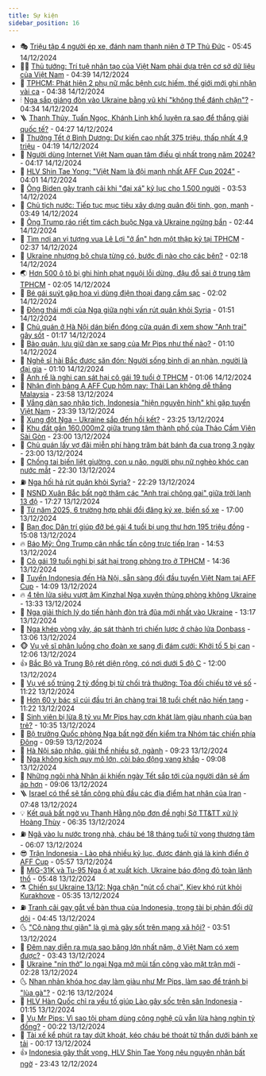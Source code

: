 ```yaml
---
title: Sự kiện
sidebar_position: 16
---
```


<!-- dantri-su-kien:START -->
- 🎭 [Triệu tập 4 người ép xe, đánh nam thanh niên ở TP Thủ Đức](https://dantri.com.vn/phap-luat/trieu-tap-4-nguoi-ep-xe-danh-nam-thanh-nien-o-tp-thu-duc-20241214122040262.htm) - 05:45 14/12/2024
- 👨‍🏫 [Thủ tướng: Trí tuệ nhân tạo của Việt Nam phải dựa trên cơ sở dữ liệu của Việt Nam](https://dantri.com.vn/kinh-doanh/thu-tuong-tri-tue-nhan-tao-cua-viet-nam-phai-dua-tren-co-so-du-lieu-cua-viet-nam-20241214112007193.htm) - 04:39 14/12/2024
- 🌮 [TPHCM: Phát hiện 2 phụ nữ mắc bệnh cực hiếm, thế giới mới ghi nhận vài ca](https://dantri.com.vn/suc-khoe/tphcm-phat-hien-2-phu-nu-mac-benh-cuc-hiem-the-gioi-moi-ghi-nhan-vai-ca-20241214111836336.htm) - 04:38 14/12/2024
- 🕯 [Nga sắp giáng đòn vào Ukraine bằng vũ khí &quot;không thể đánh chặn&quot;?](https://dantri.com.vn/the-gioi/nga-sap-giang-don-vao-ukraine-bang-vu-khi-khong-the-danh-chan-20241214093056545.htm) - 04:34 14/12/2024
- 🪜 [Thanh Thủy, Tuấn Ngọc, Khánh Linh khổ luyện ra sao để thắng giải quốc tế?](https://dantri.com.vn/giai-tri/thanh-thuy-tuan-ngoc-khanh-linh-kho-luyen-ra-sao-de-thang-giai-quoc-te-20241213233518522.htm) - 04:27 14/12/2024
- 🐘 [Thưởng Tết ở Bình Dương: Dự kiến cao nhất 375 triệu, thấp nhất 4,9 triệu](https://dantri.com.vn/lao-dong-viec-lam/thuong-tet-o-binh-duong-du-kien-cao-nhat-375-trieu-thap-nhat-49-trieu-20241214110611283.htm) - 04:19 14/12/2024
- 🤔 [Người dùng Internet Việt Nam quan tâm điều gì nhất trong năm 2024?](https://dantri.com.vn/suc-manh-so/nguoi-dung-internet-viet-nam-quan-tam-dieu-gi-nhat-trong-nam-2024-20241214090300017.htm) - 04:17 14/12/2024
- 🧠 [HLV Shin Tae Yong: &quot;Việt Nam là đội mạnh nhất AFF Cup 2024&quot;](https://dantri.com.vn/the-thao/hlv-shin-tae-yong-viet-nam-la-doi-manh-nhat-aff-cup-2024-20241214110141429.htm) - 04:01 14/12/2024
- 📝 [Ông Biden gây tranh cãi khi &quot;đại xá&quot; kỷ lục cho 1.500 người](https://dantri.com.vn/the-gioi/ong-biden-gay-tranh-cai-khi-dai-xa-ky-luc-cho-1500-nguoi-20241214104551491.htm) - 03:53 14/12/2024
- 🦏 [Chủ tịch nước: Tiếp tục mục tiêu xây dựng quân đội tinh, gọn, mạnh](https://dantri.com.vn/xa-hoi/chu-tich-nuoc-tiep-tuc-muc-tieu-xay-dung-quan-doi-tinh-gon-manh-20241214102713374.htm) - 03:49 14/12/2024
- 🥰 [Ông Trump ráo riết tìm cách buộc Nga và Ukraine ngừng bắn](https://dantri.com.vn/the-gioi/ong-trump-rao-riet-tim-cach-buoc-nga-va-ukraine-ngung-ban-20241214093456209.htm) - 02:44 14/12/2024
- 🤗 [Tìm nơi an vị tượng vua Lê Lợi &quot;ở ẩn&quot; hơn một thập kỷ tại TPHCM](https://dantri.com.vn/xa-hoi/tim-noi-an-vi-tuong-vua-le-loi-o-an-hon-mot-thap-ky-tai-tphcm-20241213121731088.htm) - 02:37 14/12/2024
- 🌈 [Ukraine nhượng bộ chưa từng có, bước đi nào cho các bên?](https://dantri.com.vn/the-gioi/ukraine-nhuong-bo-chua-tung-co-buoc-di-nao-cho-cac-ben-20241208220925047.htm) - 02:18 14/12/2024
- 🌏 [Hơn 500 ô tô bị ghi hình phạt nguội lỗi dừng, đậu đỗ sai ở trung tâm TPHCM](https://dantri.com.vn/xa-hoi/hon-500-o-to-bi-ghi-hinh-phat-nguoi-loi-dung-dau-do-sai-o-trung-tam-tphcm-20241214084728358.htm) - 02:05 14/12/2024
- 💄 [Bé gái suýt gặp họa vì dùng điện thoại đang cắm sạc](https://dantri.com.vn/suc-manh-so/be-gai-suyt-gap-hoa-vi-dung-dien-thoai-dang-cam-sac-20241214081803932.htm) - 02:02 14/12/2024
- 👺 [Động thái mới của Nga giữa nghi vấn rút quân khỏi Syria](https://dantri.com.vn/the-gioi/dong-thai-moi-cua-nga-giua-nghi-van-rut-quan-khoi-syria-20241214084825585.htm) - 01:51 14/12/2024
- 👹 [Chủ quán ở Hà Nội dán biển đóng cửa quán đi xem show &quot;Anh trai&quot; gây sốt](https://dantri.com.vn/doi-song/chu-quan-o-ha-noi-dan-bien-dong-cua-quan-di-xem-show-anh-trai-gay-sot-20241213221039789.htm) - 01:17 14/12/2024
- 🌊 [Bảo quản, lưu giữ dàn xe sang của Mr Pips như thế nào?](https://dantri.com.vn/ban-doc/bao-quan-luu-giu-dan-xe-sang-cua-mr-pips-nhu-the-nao-20241213144114002.htm) - 01:10 14/12/2024
- 🤠 [Nghệ sĩ hài Bắc được săn đón: Người sống bình dị an nhàn, người là đại gia](https://dantri.com.vn/giai-tri/nghe-si-hai-bac-duoc-san-don-nguoi-song-binh-di-an-nhan-nguoi-la-dai-gia-20241213120122700.htm) - 01:10 14/12/2024
- 🎊 [Anh rể là nghi can sát hại cô gái 19 tuổi ở TPHCM](https://dantri.com.vn/phap-luat/anh-re-la-nghi-can-sat-hai-co-gai-19-tuoi-o-tphcm-20241214071327310.htm) - 01:06 14/12/2024
- 🐘 [Nhận định bảng A AFF Cup hôm nay: Thái Lan không dễ thắng Malaysia](https://dantri.com.vn/the-thao/nhan-dinh-bang-a-aff-cup-hom-nay-thai-lan-khong-de-thang-malaysia-20241213234509531.htm) - 23:58 13/12/2024
- 💂 [Vắng dàn sao nhập tịch, Indonesia &quot;hiện nguyên hình&quot; khi gặp tuyển Việt Nam](https://dantri.com.vn/the-thao/vang-dan-sao-nhap-tich-indonesia-hien-nguyen-hinh-khi-gap-tuyen-viet-nam-20241214013435991.htm) - 23:39 13/12/2024
- 👹 [Xung đột Nga - Ukraine sắp đến hồi kết?](https://dantri.com.vn/the-gioi/xung-dot-nga-ukraine-sap-den-hoi-ket-20241214060308621.htm) - 23:25 13/12/2024
- 🦒 [Khu đất gần 160.000m2 giữa trung tâm thành phố của Thảo Cầm Viên Sài Gòn](https://dantri.com.vn/xa-hoi/khu-dat-gan-160000m2-giua-trung-tam-thanh-pho-cua-thao-cam-vien-sai-gon-20241213021150790.htm) - 23:00 13/12/2024
- 🗽 [Chủ quán lấy vợ đãi miễn phí hàng trăm bát bánh đa cua trong 3 ngày](https://dantri.com.vn/lao-dong-viec-lam/chu-quan-lay-vo-dai-mien-phi-hang-tram-bat-banh-da-cua-trong-3-ngay-20241213210156283.htm) - 23:00 13/12/2024
- 💄 [Chồng tai biến liệt giường, con u não, người phụ nữ nghèo khóc cạn nước mắt](https://dantri.com.vn/tam-long-nhan-ai/chong-tai-bien-liet-giuong-con-u-nao-nguoi-phu-nu-ngheo-khoc-can-nuoc-mat-20241208115633702.htm) - 22:30 13/12/2024
- ⛽️ [Nga hối hả rút quân khỏi Syria?](https://dantri.com.vn/the-gioi/nga-hoi-ha-rut-quan-khoi-syria-20241214052746665.htm) - 22:29 13/12/2024
- 🥷 [NSND Xuân Bắc bất ngờ thăm các &quot;Anh trai chông gai&quot; giữa trời lạnh 13 độ](https://dantri.com.vn/giai-tri/nsnd-xuan-bac-bat-ngo-tham-cac-anh-trai-chong-gai-giua-troi-lanh-13-do-20241213233301965.htm) - 17:27 13/12/2024
- 🤖 [Từ năm 2025, 6 trường hợp phải đổi đăng ký xe, biển số xe](https://dantri.com.vn/xa-hoi/tu-nam-2025-6-truong-hop-phai-doi-dang-ky-xe-bien-so-xe-20241213203024833.htm) - 17:00 13/12/2024
- 🌊 [Bạn đọc Dân trí giúp đỡ bé gái 4 tuổi bị ung thư hơn 195 triệu đồng](https://dantri.com.vn/tam-long-nhan-ai/ban-doc-dan-tri-giup-do-be-gai-4-tuoi-bi-ung-thu-hon-195-trieu-dong-20241213183802892.htm) - 15:08 13/12/2024
- 🔥 [Báo Mỹ: Ông Trump cân nhắc tấn công trực tiếp Iran](https://dantri.com.vn/the-gioi/bao-my-ong-trump-can-nhac-tan-cong-truc-tiep-iran-20241213214509183.htm) - 14:53 13/12/2024
- 🦏 [Cô gái 19 tuổi nghi bị sát hại trong phòng trọ ở TPHCM](https://dantri.com.vn/phap-luat/co-gai-19-tuoi-nghi-bi-sat-hai-trong-phong-tro-o-tphcm-20241213212130447.htm) - 14:36 13/12/2024
- 🐘 [Tuyển Indonesia đến Hà Nội, sẵn sàng đối đầu tuyển Việt Nam tại AFF Cup](https://dantri.com.vn/the-thao/tuyen-indonesia-den-ha-noi-san-sang-doi-dau-tuyen-viet-nam-tai-aff-cup-20241213205728616.htm) - 14:09 13/12/2024
- 🔥 [4 tên lửa siêu vượt âm Kinzhal Nga xuyên thủng phòng không Ukraine](https://dantri.com.vn/the-gioi/4-ten-lua-sieu-vuot-am-kinzhal-nga-xuyen-thung-phong-khong-ukraine-20241213201542338.htm) - 13:33 13/12/2024
- 💼 [Nga giải thích lý do tiến hành đòn trả đũa mới nhất vào Ukraine](https://dantri.com.vn/the-gioi/nga-giai-thich-ly-do-tien-hanh-don-tra-dua-moi-nhat-vao-ukraine-20241213200657201.htm) - 13:17 13/12/2024
- 🚀 [Nga khép vòng vây, áp sát thành trì chiến lược ở chảo lửa Donbass](https://dantri.com.vn/the-gioi/nga-khep-vong-vay-ap-sat-thanh-tri-chien-luoc-o-chao-lua-donbass-20241213165807883.htm) - 13:06 13/12/2024
- 🐵 [Vụ vệ sĩ phân luồng cho đoàn xe sang đi đám cưới: Khởi tố 5 bị can](https://dantri.com.vn/phap-luat/vu-ve-si-phan-luong-cho-doan-xe-sang-di-dam-cuoi-khoi-to-5-bi-can-20241213183936777.htm) - 12:06 13/12/2024
- 👍 [Bắc Bộ và Trung Bộ rét diện rộng, có nơi dưới 5 độ C](https://dantri.com.vn/xa-hoi/bac-bo-va-trung-bo-ret-dien-rong-co-noi-duoi-5-do-c-20241213184200640.htm) - 12:00 13/12/2024
- 🚦 [Vụ vé số trúng 2 tỷ đồng bị từ chối trả thưởng: Tòa đối chiếu tờ vé số](https://dantri.com.vn/xa-hoi/vu-ve-so-trung-2-ty-dong-bi-tu-choi-tra-thuong-toa-doi-chieu-to-ve-so-20241213175802845.htm) - 11:22 13/12/2024
- 🥸 [Hơn 60 y bác sĩ cúi đầu tri ân chàng trai 18 tuổi chết não hiến tạng](https://dantri.com.vn/suc-khoe/hon-60-y-bac-si-cui-dau-tri-an-chang-trai-18-tuoi-chet-nao-hien-tang-20241213144438334.htm) - 11:22 13/12/2024
- 🥷 [Sinh viên bị lừa 8 tỷ vụ Mr Pips hay cơn khát làm giàu nhanh của bạn trẻ?](https://dantri.com.vn/giao-duc/sinh-vien-bi-lua-8-ty-vu-mr-pips-hay-con-khat-lam-giau-nhanh-cua-ban-tre-20241213162424454.htm) - 10:35 13/12/2024
- 🤡 [Bộ trưởng Quốc phòng Nga bất ngờ đến kiểm tra Nhóm tác chiến phía Đông](https://dantri.com.vn/the-gioi/bo-truong-quoc-phong-nga-bat-ngo-den-kiem-tra-nhom-tac-chien-phia-dong-20241213160826995.htm) - 09:59 13/12/2024
- 🥳 [Hà Nội sáp nhập, giải thể nhiều sở, ngành](https://dantri.com.vn/xa-hoi/ha-noi-sap-nhap-giai-the-nhieu-so-nganh-20241211200951883.htm) - 09:23 13/12/2024
- 🤩 [Nga không kích quy mô lớn, còi báo động vang khắp](https://dantri.com.vn/the-gioi/nga-khong-kich-quy-mo-lon-coi-bao-dong-vang-khap-20241213152508683.htm) - 09:08 13/12/2024
- 🎡 [Những ngôi nhà Nhân ái khiến ngày Tết sắp tới của người dân sẽ ấm áp hơn](https://dantri.com.vn/tam-long-nhan-ai/nhung-ngoi-nha-nhan-ai-khien-ngay-tet-sap-toi-cua-nguoi-dan-se-am-ap-hon-20241213133514975.htm) - 09:06 13/12/2024
- 🪜 [Israel có thể sẽ tấn công phủ đầu các địa điểm hạt nhân của Iran](https://dantri.com.vn/the-gioi/israel-co-the-se-tan-cong-phu-dau-cac-dia-diem-hat-nhan-cua-iran-20241213142649163.htm) - 07:48 13/12/2024
- 💡 [Kết quả bất ngờ vụ Thanh Hằng nộp đơn đề nghị Sở TT&amp;TT xử lý Hoàng Thùy](https://dantri.com.vn/giai-tri/ket-qua-bat-ngo-vu-thanh-hang-nop-don-de-nghi-so-tttt-xu-ly-hoang-thuy-20241213120611387.htm) - 06:35 13/12/2024
- ⛽️ [Ngã vào lu nước trong nhà, cháu bé 18 tháng tuổi tử vong thương tâm](https://dantri.com.vn/suc-khoe/nga-vao-lu-nuoc-trong-nha-chau-be-18-thang-tuoi-tu-vong-thuong-tam-20241213125750101.htm) - 06:07 13/12/2024
- 😎 [Trận Indonesia - Lào phá nhiều kỷ lục, được đánh giá là kinh điển ở AFF Cup](https://dantri.com.vn/the-thao/tran-indonesia-lao-pha-nhieu-ky-luc-duoc-danh-gia-la-kinh-dien-o-aff-cup-20241213125724849.htm) - 05:57 13/12/2024
- 🗽 [MiG-31K và Tu-95 Nga ồ ạt xuất kích, Ukraine báo động đỏ toàn lãnh thổ](https://dantri.com.vn/the-gioi/mig-31k-va-tu-95-nga-o-at-xuat-kich-ukraine-bao-dong-do-toan-lanh-tho-20241213125107589.htm) - 05:48 13/12/2024
- ⚗️ [Chiến sự Ukraine 13/12: Nga chặn &quot;nút cổ chai&quot;, Kiev khó rút khỏi Kurakhove](https://dantri.com.vn/the-gioi/chien-su-ukraine-1312-nga-chan-nut-co-chai-kiev-kho-rut-khoi-kurakhove-20241213094556241.htm) - 05:35 13/12/2024
- ⛽️ [Tranh cãi gay gắt về bàn thua của Indonesia, trọng tài bị phản đối dữ dội](https://dantri.com.vn/the-thao/tranh-cai-gay-gat-ve-ban-thua-cua-indonesia-trong-tai-bi-phan-doi-du-doi-20241213114604683.htm) - 04:45 13/12/2024
- 🌜 [&quot;Cô nàng thư giãn&quot; là gì mà gây sốt trên mạng xã hội?](https://dantri.com.vn/doi-song/co-nang-thu-gian-la-gi-ma-gay-sot-tren-mang-xa-hoi-20241213012729645.htm) - 03:51 13/12/2024
- 🦩 [Đêm nay diễn ra mưa sao băng lớn nhất năm, ở Việt Nam có xem được?](https://dantri.com.vn/khoa-hoc-cong-nghe/dem-nay-dien-ra-mua-sao-bang-lon-nhat-nam-o-viet-nam-co-xem-duoc-20241213104203162.htm) - 03:43 13/12/2024
- 🦒 [Ukraine &quot;nín thở&quot; lo ngại Nga mở mũi tấn công vào mặt trận mới](https://dantri.com.vn/the-gioi/ukraine-nin-tho-lo-ngai-nga-mo-mui-tan-cong-vao-mat-tran-moi-20241213090749997.htm) - 02:28 13/12/2024
- 🌜 [Nhan nhản khóa học dạy làm giàu như Mr Pips, làm sao để tránh bị &quot;lùa gà&quot;?](https://dantri.com.vn/kinh-doanh/nhan-nhan-khoa-hoc-day-lam-giau-nhu-mr-pips-lam-sao-de-tranh-bi-lua-ga-20241211163325451.htm) - 02:16 13/12/2024
- 🐎 [HLV Hàn Quốc chỉ ra yếu tố giúp Lào gây sốc trên sân Indonesia](https://dantri.com.vn/the-thao/hlv-han-quoc-chi-ra-yeu-to-giup-lao-gay-soc-tren-san-indonesia-20241213074143901.htm) - 01:15 13/12/2024
- 🌋 [Vụ Mr Pips: Vì sao tội phạm dùng công nghệ cũ vẫn lừa hàng nghìn tỷ đồng?](https://dantri.com.vn/suc-manh-so/vu-mr-pips-vi-sao-toi-pham-dung-cong-nghe-cu-van-lua-hang-nghin-ty-dong-20241212215047803.htm) - 00:22 13/12/2024
- 🧰 [Tài xế kể phút ra tay dứt khoát, kéo cháu bé thoát tử thần dưới bánh xe tải](https://dantri.com.vn/doi-song/tai-xe-ke-phut-ra-tay-dut-khoat-keo-chau-be-thoat-tu-than-duoi-banh-xe-tai-20241213010835490.htm) - 00:17 13/12/2024
- 👍 [Indonesia gây thất vọng, HLV Shin Tae Yong nêu nguyên nhân bất ngờ](https://dantri.com.vn/the-thao/indonesia-gay-that-vong-hlv-shin-tae-yong-neu-nguyen-nhan-bat-ngo-20241213064239603.htm) - 23:43 12/12/2024<!-- dantri-su-kien:END -->

